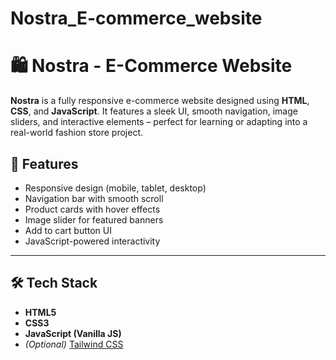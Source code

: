 # Nostra_E-commerce_website

# 🛍️ Nostra - E-Commerce Website

**Nostra** is a fully responsive e-commerce website designed using **HTML**, **CSS**, and **JavaScript**. It features a sleek UI, smooth navigation, image sliders, and interactive elements – perfect for learning or adapting into a real-world fashion store project.


## 🚀 Features

- Responsive design (mobile, tablet, desktop)
- Navigation bar with smooth scroll
- Product cards with hover effects
- Image slider for featured banners
- Add to cart button UI
- JavaScript-powered interactivity

---

## 🛠️ Tech Stack

- **HTML5**
- **CSS3**
- **JavaScript (Vanilla JS)**
- *(Optional)* [Tailwind CSS](https://tailwindcss.com/)
